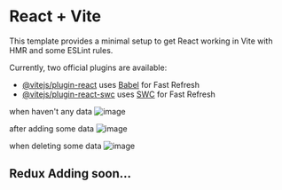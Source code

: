 # React + Vite

This template provides a minimal setup to get React working in Vite with HMR and some ESLint rules.

Currently, two official plugins are available:

- [@vitejs/plugin-react](https://github.com/vitejs/vite-plugin-react/blob/main/packages/plugin-react/README.md) uses [Babel](https://babeljs.io/) for Fast Refresh
- [@vitejs/plugin-react-swc](https://github.com/vitejs/vite-plugin-react-swc) uses [SWC](https://swc.rs/) for Fast Refresh

when haven't any data
![image](https://github.com/kundankrgupta1/Github-Redux/assets/102321668/f6a94cc9-50c7-413c-a98d-d321d68424a6)


after adding some data
![image](https://github.com/kundankrgupta1/Github-Redux/assets/102321668/e604c5e9-ee7c-4169-ac4f-aeb199eb92d1)

when deleting some data
![image](https://github.com/kundankrgupta1/Github-Redux/assets/102321668/d5f59d49-749a-481f-a7e7-a7d021382cc6)


## Redux Adding soon...
